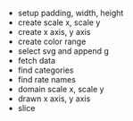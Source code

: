 + setup padding, width, height
+ create scale x, scale y
+ create x axis, y axis
+ create color range
+ select svg and append g
+ fetch data
+ find categories
+ find rate names
+ domain scale x, scale y
+ drawn x axis, y axis
+ slice
